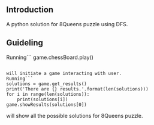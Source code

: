 ## Introduction

A python solution for 8Queens puzzle using DFS.

## Guideling

Running```
game.chessBoard.play()

````

will initiate a game interacting with user.
Running```
solutions = game.get_results()
print('There are {} results.'.format(len(solutions)))
for i in range(len(solutions)):
    print(solutions[i])
game.showResults(solutions[0])

````

will show all the possible solutions for 8Queens puzzle.
